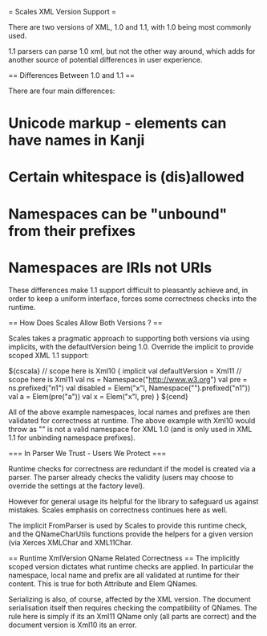 = Scales XML Version Support =

There are two versions of XML, 1.0 and 1.1, with 1.0 being most commonly used.

1.1 parsers can parse 1.0 xml, but not the other way around, which adds for another source of potential differences in user experience.

== Differences Between 1.0 and 1.1 ==

There are four main differences:

# Unicode markup - elements can have names in Kanji
# Certain whitespace is (dis)allowed
# Namespaces can be "unbound" from their prefixes
# Namespaces are IRIs not URIs

These differences make 1.1 support difficult to pleasantly achieve and, in order to keep a uniform interface, forces some correctness checks into the runtime.

== How Does Scales Allow Both Versions ? ==

Scales takes a pragmatic approach to supporting both versions via using implicits, with the defaultVersion being 1.0.  Override the implicit to provide scoped XML 1.1 support:

${cscala}
  // scope here is Xml10
  {
    implicit val defaultVersion = Xml11 // scope here is Xml11
    val ns = Namespace("http://www.w3.org")
    val pre = ns.prefixed("n1")
    val disabled = Elem("x"l, Namespace("").prefixed("n1"))
    val a = Elem(pre("a"))
    val x = Elem("x"l, pre)
  }
${cend}

All of the above example namespaces, local names and prefixes are then validated for correctness at runtime.  The above example with Xml10 would throw as "" is not a valid namespace for XML 1.0 (and is only used in XML 1.1 for unbinding namespace prefixes).

=== In Parser We Trust - Users We Protect ===

Runtime checks for correctness are redundant if the model is created via a parser.  The parser already checks the validity (users may choose to override the settings at the factory level).

However for general usage its helpful for the library to safeguard us against mistakes.  Scales emphasis on correctness continues here as well.

The implicit FromParser is used by Scales to provide this runtime check, and the QNameCharUtils functions provide the helpers for a given version (via Xerces XMLChar and XML11Char.

== Runtime XmlVersion QName Related Correctness ==
The implicitly scoped version dictates what runtime checks are applied.  In particular the namespace, local name and prefix are all validated at runtime for their content.  This is true for both Attribute and Elem QNames.

Serializing is also, of course, affected by the XML version.  The document serialisation itself then requires checking the compatibility of QNames.  The rule here is simply if its an Xml11 QName only (all parts are correct) and the document version is Xml10 its an error.

